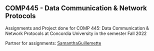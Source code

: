 ## COMP445 - Data Communication & Network Protocols
Assignments and Project done for COMP 445: Data Communication & Network Protocols at Concordia University in the semester Fall 2022

Partner for assignments: [SamanthaGuillemette](https://github.com/SamanthaGuillemette)

